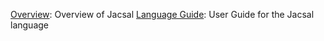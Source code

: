 [Overview](/pages/overview): Overview of Jacsal
[Language Guide](/pages/language-guide): User Guide for the Jacsal language
